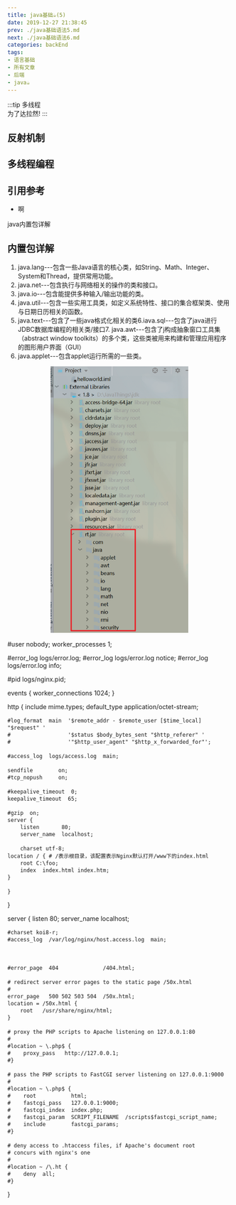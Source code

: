 ```yaml
---
title: java基础☕️(5)
date: 2019-12-27 21:38:45
prev: ./java基础语法5.md
next: ./java基础语法6.md
categories: backEnd
tags:
- 语言基础
- 所有文章
- 后端
- java☕️
---
```


:::tip   多线程<br/>
为了达拉然!
:::

<!-- more -->

## 反射机制

## 多线程编程

## 引用参考
- 啊


java内置包详解

## 内置包详解
1. java.lang---包含一些Java语言的核心类，如String、Math、Integer、System和Thread，提供常用功能。
2. java.net---包含执行与网络相关的操作的类和接口。
3. java.io---包含能提供多种输入/输出功能的类。
4. java.util---包含一些实用工具类，如定义系统特性、接口的集合框架类、使用与日期日历相关的函数。
5. java.text---包含了一些java格式化相关的类6.iava.sql---包含了java进行JDBC数据库编程的相关类/接口7. java.awt---包含了j构成抽象窗口工具集（abstract window toolkits）的多个类，这些类被用来构建和管理应用程序的图形用户界面（GUI）
8. java.applet---包含applet运行所需的一些类。   
<div align=center ><img src="./static/Snipaste_2019-12-28_13-20-25.png" style="height: 600px"/>
</div>


<Valine></Valine>

#user  nobody;
worker_processes  1;
 
#error_log  logs/error.log;
#error_log  logs/error.log  notice;
#error_log  logs/error.log  info;
 
#pid        logs/nginx.pid;
 
 
events {
    worker_connections  1024;
}
 
 
http {
    include       mime.types;
    default_type  application/octet-stream;
 
    #log_format  main  '$remote_addr - $remote_user [$time_local] "$request" '
    #                  '$status $body_bytes_sent "$http_referer" '
    #                  '"$http_user_agent" "$http_x_forwarded_for"';
 
    #access_log  logs/access.log  main;
 
    sendfile        on;
    #tcp_nopush     on;
 
    #keepalive_timeout  0;
    keepalive_timeout  65;
 
    #gzip  on;
    server {
        listen       80;
        server_name  localhost;
 
        charset utf-8;
	location / { # /表示根目录，该配置表示Nginx默认打开/www下的index.html  
	    root C:\foo;
	    index  index.html index.htm;
	}

    }
 }

server {
    listen       80;
    server_name  localhost;

    #charset koi8-r;
    #access_log  /var/log/nginx/host.access.log  main;



    #error_page  404              /404.html;

    # redirect server error pages to the static page /50x.html
    #
    error_page   500 502 503 504  /50x.html;
    location = /50x.html {
        root   /usr/share/nginx/html;
    }

    # proxy the PHP scripts to Apache listening on 127.0.0.1:80
    #
    #location ~ \.php$ {
    #    proxy_pass   http://127.0.0.1;
    #}

    # pass the PHP scripts to FastCGI server listening on 127.0.0.1:9000
    #
    #location ~ \.php$ {
    #    root           html;
    #    fastcgi_pass   127.0.0.1:9000;
    #    fastcgi_index  index.php;
    #    fastcgi_param  SCRIPT_FILENAME  /scripts$fastcgi_script_name;
    #    include        fastcgi_params;
    #}

    # deny access to .htaccess files, if Apache's document root
    # concurs with nginx's one
    #
    #location ~ /\.ht {
    #    deny  all;
    #}
}
